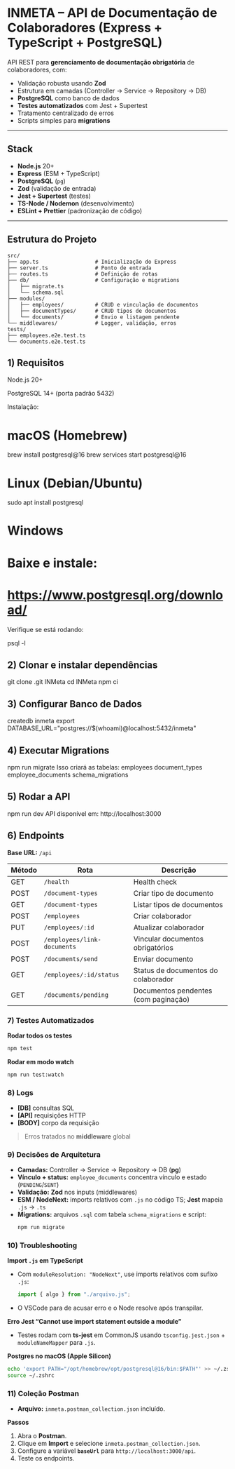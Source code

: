 # INMETA – API de Documentação de Colaboradores (Express + TypeScript + PostgreSQL)

API REST para **gerenciamento de documentação obrigatória** de colaboradores, com:

- Validação robusta usando **Zod**
- Estrutura em camadas (Controller → Service → Repository → DB)
- **PostgreSQL** como banco de dados
- **Testes automatizados** com Jest + Supertest
- Tratamento centralizado de erros
- Scripts simples para **migrations**

---

## Stack

- **Node.js** 20+
- **Express** (ESM + TypeScript)
- **PostgreSQL** (`pg`)
- **Zod** (validação de entrada)
- **Jest + Supertest** (testes)
- **TS-Node / Nodemon** (desenvolvimento)
- **ESLint + Prettier** (padronização de código)

---

## Estrutura do Projeto

```text
src/
├── app.ts                  # Inicialização do Express
├── server.ts               # Ponto de entrada
├── routes.ts               # Definição de rotas
├── db/                     # Configuração e migrations
│   ├── migrate.ts
│   └── schema.sql
├── modules/
│   ├── employees/          # CRUD e vinculação de documentos
│   ├── documentTypes/      # CRUD tipos de documentos
│   └── documents/          # Envio e listagem pendente
└── middlewares/            # Logger, validação, erros
tests/
├── employees.e2e.test.ts
└── documents.e2e.test.ts
```

## 1) Requisitos
Node.js 20+

PostgreSQL 14+ (porta padrão 5432)

Instalação:


# macOS (Homebrew)
brew install postgresql@16
brew services start postgresql@16

# Linux (Debian/Ubuntu)
sudo apt install postgresql

# Windows
# Baixe e instale:
# https://www.postgresql.org/download/
Verifique se está rodando:

psql -l


## 2) Clonar e instalar dependências

git clone <seu-repo>.git INMeta
cd INMeta
npm ci

## 3) Configurar Banco de Dados

createdb inmeta
export DATABASE_URL="postgres://$(whoami)@localhost:5432/inmeta"

## 4) Executar Migrations
npm run migrate
Isso criará as tabelas:
employees
document_types
employee_documents
schema_migrations

## 5) Rodar a API

npm run dev
API disponível em: http://localhost:3000

## 6) Endpoints
**Base URL:** `/api`

| Método | Rota                          | Descrição                                      |
|--------|--------------------------------|------------------------------------------------|
| GET    | `/health`                      | Health check                                   |
| POST   | `/document-types`              | Criar tipo de documento                        |
| GET    | `/document-types`              | Listar tipos de documentos                     |
| POST   | `/employees`                   | Criar colaborador                              |
| PUT    | `/employees/:id`               | Atualizar colaborador                          |
| POST   | `/employees/link-documents`    | Vincular documentos obrigatórios               |
| POST   | `/documents/send`              | Enviar documento                               |
| GET    | `/employees/:id/status`        | Status de documentos do colaborador            |
| GET    | `/documents/pending`           | Documentos pendentes (com paginação) 

### 7) Testes Automatizados

**Rodar todos os testes**
```bash
npm test
```

**Rodar em modo watch**
```bash
npm run test:watch
```

### 8) Logs

- **[DB]** consultas SQL  
- **[API]** requisições HTTP  
- **[BODY]** corpo da requisição  

> Erros tratados no **middleware** global

### 9) Decisões de Arquitetura

- **Camadas:** Controller → Service → Repository → DB (**pg**)
- **Vínculo + status:** `employee_documents` concentra vínculo e estado (`PENDING`/`SENT`)
- **Validação:** **Zod** nos inputs (middlewares)
- **ESM / NodeNext:** imports relativos com `.js` no código TS; **Jest** mapeia `.js` → `.ts`
- **Migrations:** arquivos `.sql` com tabela `schema_migrations` e script:
  ```bash
  npm run migrate
  ```

### 10) Troubleshooting

**Import `.js` em TypeScript**
- Com `moduleResolution: "NodeNext"`, use imports relativos com sufixo `.js`:
  ```ts
  import { algo } from "./arquivo.js";
  ```
- O VSCode para de acusar erro e o Node resolve após transpilar.

**Erro Jest “Cannot use import statement outside a module”**
- Testes rodam com **ts-jest** em CommonJS usando `tsconfig.jest.json` + `moduleNameMapper` para `.js`.

**Postgres no macOS (Apple Silicon)**
```bash
echo 'export PATH="/opt/homebrew/opt/postgresql@16/bin:$PATH"' >> ~/.zshrc
source ~/.zshrc
```

### 11) Coleção Postman

- **Arquivo:** `inmeta.postman_collection.json` incluído.

**Passos**
1. Abra o **Postman**.
2. Clique em **Import** e selecione `inmeta.postman_collection.json`.
3. Configure a variável **`baseUrl`** para `http://localhost:3000/api`.
4. Teste os endpoints.
